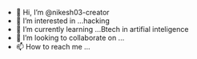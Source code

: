 - 👋 Hi, I’m @nikesh03-creator
- 👀 I’m interested in ...hacking
- 🌱 I’m currently learning ...Btech in artifial inteligence
- 💞️ I’m looking to collaborate on ...
- 📫 How to reach me ...

<!---
nikesh03-creator/nikesh03-creator is a ✨ special ✨ repository because its `README.md` (this file) appears on your GitHub profile.
You can click the Preview link to take a look at your changes.
--->
